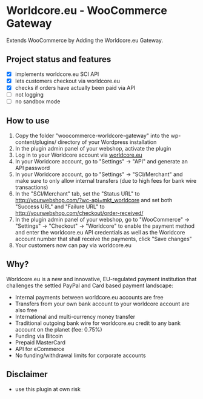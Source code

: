 # Worldcore.eu - WooCommerce Gateway
Extends WooCommerce by Adding the Worldcore.eu Gateway.

## Project status and features
- [x] implements worldcore.eu SCI API
- [x] lets customers checkout via worldcore.eu
- [x] checks if orders have actually been paid via API
- [ ] not logging
- [ ] no sandbox mode

## How to use
1. Copy the folder "woocommerce-worldcore-gateway" into the wp-content/plugins/ directory of your Wordpress installation
2. In the plugin admin panel of your webshop, activate the plugin
2. Log in to your Worldcore account via [worldcore.eu](https://worldcore.eu)
3. In your Worldcore account, go to "Settings" -> "API" and generate an API password
4. In your Worldcore account, go to "Settings" -> "SCI/Merchant" and make sure to only allow internal transfers (due to high fees for bank wire transactions)
5. In the "SCI/Merchant" tab, set the "Status URL" to http://yourwebshop.com/?wc-api=mkt_worldcore and set both "Success URL" and "Failure URL" to http://yourwebshop.com/checkout/order-received/
6. In the plugin admin panel of your webshop, go to "WooCommerce" -> "Settings" -> "Checkout" -> "Worldcore" to enable the payment method and enter the worldcore.eu API credentials as well as the Worldcore account number that shall receive the payments, click "Save changes"
7. Your customers now can pay via worldcore.eu

## Why?
Worldcore.eu is a new and innovative, EU-regulated payment institution that challenges the settled PayPal and Card based payment landscape:
- Internal payments between worldcore.eu accounts are free
- Transfers from your own bank account to your worldcore account are also free
- International and multi-currency money transfer
- Traditional outgoing bank wire for worldcore.eu credit to any bank account on the planet (fee: 0.75%)
- Funding via Bitcoin
- Prepaid MasterCard
- API for eCommerce
- No funding/withdrawal limits for corporate accounts

## Disclaimer
- use this plugin at own risk